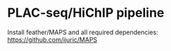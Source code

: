# PLAC-seq/HiChIP pipeline

Install feather/MAPS and all required dependencies: https://github.com/ijuric/MAPS

